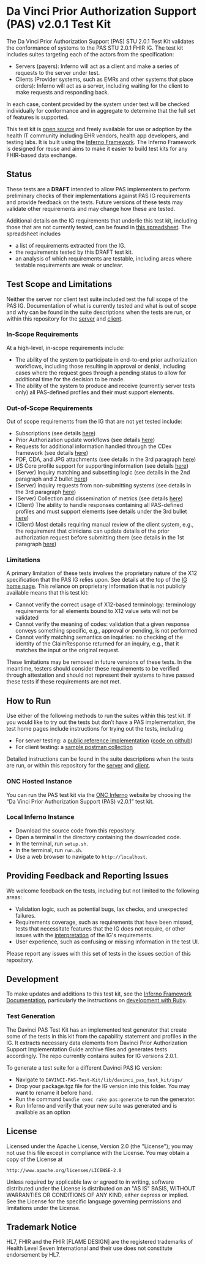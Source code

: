 # Da Vinci Prior Authorization Support (PAS) v2.0.1 Test Kit

The Da Vinci Prior Authorization Support (PAS) STU 2.0.1 Test Kit validates the 
conformance of systems to the PAS STU 2.0.1 FHIR IG. The test kit includes
suites targeting each of the actors from the specification:

- Servers (payers): Inferno will act as a client and make a series of
  requests to the server under test.
- Clients (Provider systems, such as EMRs and other systems that place orders): 
  Inferno will act as a server, including waiting for the client to make requests 
  and responding back.

In each case, content provided by the system under test will be checked individually
for conformance and in aggregate to determine that the full set of features is
supported.

This test kit is [open source](#license) and freely available for use or
adoption by the health IT community including EHR vendors, health app
developers, and testing labs. It is built using the [Inferno
Framework](https://inferno-framework.github.io/). The Inferno Framework is
designed for reuse and aims to make it easier to build test kits for any
FHIR-based data exchange.

## Status

These tests are a **DRAFT** intended to allow PAS implementers to perform 
preliminary checks of their implementations against PAS IG requirements and provide 
feedback on the tests. Future versions of these tests may validate other 
requirements and may change how these are tested.

Additional details on the IG requirements that underlie this test kit, including those 
that are not currently tested, can be found in [this spreadsheet](lib/davinci_pas_test_kit/docs/PAS%20Requirements%20Interpretation.xlsx). The spreadsheet includes

- a list of requirements extracted from the IG.
- the requirements tested by this DRAFT test kit.
- an analysis of which requirements are testable, including areas where testable requirements are weak or unclear.

## Test Scope and Limitations

Neither the server nor client test suite included test the full scope of the PAS IG.
Documentation of what is currently tested and what is out of scope and why can be
found in the suite descriptions when the tests are run, or within this repository
for the [server](lib/davinci_pas_test_kit/docs/server_suite_description_v201.md#testing-limitations)
and [client](lib/davinci_pas_test_kit/docs/client_suite_description_v201.md#testing-limitations).

### In-Scope Requirements

At a high-level, in-scope requirements include:

- The ability of the system to participate in end-to-end prior authorization
  workflows, including those resulting in approval or denial, including cases
  where the request goes through a pending status to allow for additional time
  for the decision to be made.
- The ability of the system to produce and receive (currently server tests only)
  all PAS-defined profiles and their must support elements.

### Out-of-Scope Requirements

Out of scope requirements from the IG that are not yet tested include:

- Subscriptions (see details [here](https://hl7.org/fhir/us/davinci-pas/STU2/specification.html#subscription))
- Prior Authorization update workflows (see details [here](https://hl7.org/fhir/us/davinci-pas/STU2/specification.html#updating-authorization-requests))
- Requests for additional information handled through the CDex framework (see details [here](https://hl7.org/fhir/us/davinci-pas/STU2/additionalinfo.html))
- PDF, CDA, and JPG attachments (see details in the 3rd paragraph [here](https://hl7.org/fhir/us/davinci-pas/STU2/specification.html#prior-authorization-submission))
- US Core profile support for supporting information (see details [here](https://hl7.org/fhir/us/davinci-pas/STU2/specification.html#integration-with-other-implementation-guides))
- (Server) Inquiry matching and subsetting logic (see details in the 2nd paragraph and 2 bullet [here](https://hl7.org/fhir/us/davinci-pas/STU2/specification.html#prior-authorization-inquiries))
- (Server) Inquiry requests from non-submitting systems (see details in the 3rd paragraph [here](https://hl7.org/fhir/us/davinci-pas/STU2/specification.html#pended-authorization-responses))
- (Server) Collection and dissemination of metrics (see details [here](https://hl7.org/fhir/us/davinci-pas/STU2/metrics.html))
- (Client) The ability to handle responses containing all PAS-defined profiles and must support elements (see details under the 3rd bullet [here](https://hl7.org/fhir/us/davinci-pas/STU2/background.html#must-support))
- (Client) Most details requiring manual review of the client system, e.g., the requirement that clinicians can update details of the prior authorization request before submitting them (see details in the 1st paragraph [here](https://hl7.org/fhir/us/davinci-pas/STU2/usecases.html#submit-prior-authorization))

### Limitations

A primary limitation of these tests involves the proprietary nature of the X12 specification that the PAS IG relies upon. See details at the top of the 
[IG home page](https://hl7.org/fhir/us/davinci-pas/STU2/index.html). This reliance 
on proprietary information that is not publicly available means that this test kit:

- Cannot verify the correct usage of X12-based terminology: terminology requirements for all elements bound to X12
  value sets will not be validated
- Cannot verify the meaning of codes: validation that a given response conveys something specific, e.g., approval
  or pending, is not performed
- Cannot verify matching semantics on inquiries: no checking of the identity of the ClaimResponse returned for an
  inquiry, e.g., that it matches the input or the original request.

These limitations may be removed in future versions of these tests. In the meantime, testers should consider these
requirements to be verified through attestation and should not represent their systems to have passed these tests
if these requirements are not met.

## How to Run

Use either of the following methods to run the suites within this test kit.
If you would like to try out the tests but don’t have a PAS implementation, 
the test home pages include instructions for trying out the tests, including

- For server testing: a [public reference implementation](https://prior-auth.davinci.hl7.org/fhir)
  ([code on github](https://github.com/HL7-DaVinci/prior-auth))
- For client testing: a [sample postman collection](config/PAS%20Test%20Kit%20Client%20Test%20Demo.postman_collection.json)

Detailed instructions can be found in the suite descriptions when the tests
are run, or within this repository for the 
[server](lib/davinci_pas_test_kit/docs/server_suite_description_v201.md#running-the-tests) and
[client](lib/davinci_pas_test_kit/docs/client_suite_description_v201.md#running-the-tests).

### ONC Hosted Instance

You can run the PAS test kit via the [ONC Inferno](https://inferno.healthit.gov/test-kits/davinci-pas/) website by choosing the “Da Vinci Prior Authorization Support (PAS) v2.0.1” test kit.

### Local Inferno Instance

- Download the source code from this repository.
- Open a terminal in the directory containing the downloaded code.
- In the terminal, run `setup.sh`.
- In the terminal, run `run.sh`.
- Use a web browser to navigate to `http://localhost`.

## Providing Feedback and Reporting Issues

We welcome feedback on the tests, including but not limited to the following areas:
- Validation logic, such as potential bugs, lax checks, and unexpected failures.
- Requirements coverage, such as requirements that have been missed, tests that necessitate features that the IG does not require, or other issues with the [interpretation](lib/davinci_pas_test_kit/docs/PAS%20Requirements%20Interpretation.xlsx) of the IG's requirements.
- User experience, such as confusing or missing information in the test UI.

Please report any issues with this set of tests in the issues section of this repository.

## Development

To make updates and additions to this test kit, see the 
[Inferno Framework Documentation](https://inferno-framework.github.io/docs/),
particularly the instructions on 
[development with Ruby](https://inferno-framework.github.io/docs/getting-started/#development-with-ruby).

### Test Generation

The Davinci PAS Test Kit has an implemented test generator that create some of the
tests in this kit from the capability statement and profiles in the IG. It
extracts necessary data elements from Davinci Prior Authorization Support Implementation Guide archive files and generates tests accordingly. The repo currently contains
suites for IG versions 2.0.1.

To generate a test suite for a different Davinci PAS IG version:

- Navigate to `DAVINCI-PAS-Test-Kit/lib/davinci_pas_test_kit/igs/`
- Drop your package.tgz file for the IG version into this folder. You may want to rename it before hand.
- Run the command `bundle exec rake pas:generate` to run the generator.
- Run Inferno and verify that your new suite was generated and is available as an option

## License

Licensed under the Apache License, Version 2.0 (the "License"); you may not use
this file except in compliance with the License. You may obtain a copy of the
License at
```
http://www.apache.org/licenses/LICENSE-2.0
```
Unless required by applicable law or agreed to in writing, software distributed
under the License is distributed on an "AS IS" BASIS, WITHOUT WARRANTIES OR
CONDITIONS OF ANY KIND, either express or implied. See the License for the
specific language governing permissions and limitations under the License.

## Trademark Notice

HL7, FHIR and the FHIR [FLAME DESIGN] are the registered trademarks of Health
Level Seven International and their use does not constitute endorsement by HL7.